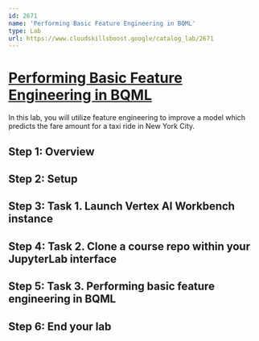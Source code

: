 ```yaml
---
id: 2671
name: 'Performing Basic Feature Engineering in BQML'
type: Lab
url: https://www.cloudskillsboost.google/catalog_lab/2671
---
```


# [Performing Basic Feature Engineering in BQML](https://www.cloudskillsboost.google/catalog_lab/2671)

In this lab, you will utilize feature engineering to improve a model which predicts the fare amount for a taxi ride in New York City.

## Step 1: Overview

## Step 2: Setup

## Step 3: Task 1. Launch Vertex AI Workbench instance

## Step 4: Task 2. Clone a course repo within your JupyterLab interface

## Step 5: Task 3. Performing basic feature engineering in BQML

## Step 6: End your lab

